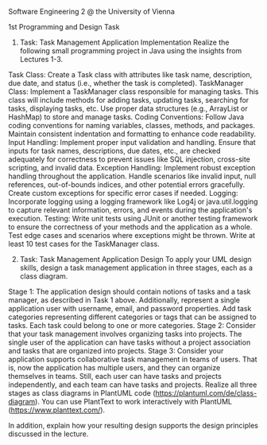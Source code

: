 Software Engineering 2 @ the University of Vienna

1st Programming and Design Task

1.    Task: Task Management Application Implementation
Realize the following small programming project in Java using the insights from Lectures 1-3.

Task Class: Create a Task class with attributes like task name, description, due date, and status (i.e., whether the task is completed). 
TaskManager Class: Implement a TaskManager class responsible for managing tasks. This class will include methods for adding tasks, updating tasks, searching for tasks, displaying tasks, etc. Use proper data structures (e.g., ArrayList or HashMap) to store and manage tasks.
Coding Conventions: Follow Java coding conventions for naming variables, classes, methods, and packages. Maintain consistent indentation and formatting to enhance code readability.
Input Handling: Implement proper input validation and handling. Ensure that inputs for task names, descriptions, due dates, etc., are checked adequately for correctness to prevent issues like SQL injection, cross-site scripting, and invalid data.
Exception Handling: Implement robust exception handling throughout the application. Handle scenarios like invalid input, null references, out-of-bounds indices, and other potential errors gracefully. Create custom exceptions for specific error cases if needed.
Logging: Incorporate logging using a logging framework like Log4j or java.util.logging to capture relevant information, errors, and events during the application's execution.
Testing: Write unit tests using JUnit or another testing framework to ensure the correctness of your methods and the application as a whole. Test edge cases and scenarios where exceptions might be thrown. Write at least 10 test cases for the TaskManager class.

2.    Task: Task Management Application Design
To apply your UML design skills, design a task management application in three stages, each as a class diagram.

Stage 1: The application design should contain notions of tasks and a task manager, as described in Task 1 above. Additionally, represent a single application user with username, email, and password properties. Add task categories representing different categories or tags that can be assigned to tasks. Each task could belong to one or more categories.
Stage 2: Consider that your task management involves organizing tasks into projects. The single user of the application can have tasks without a project association and tasks that are organized into projects.
Stage 3: Consider your application supports collaborative task management in teams of users. That is, now the application has multiple users, and they can organize themselves in teams. Still, each user can have tasks and projects independently, and each team can have tasks and projects.
Realize all three stages as class diagrams in PlantUML code (https://plantuml.com/de/class-diagram). 
You can use PlantText to work interactively with PlantUML (https://www.planttext.com/).

In addition, explain how your resulting design supports the design principles discussed in the lecture.
